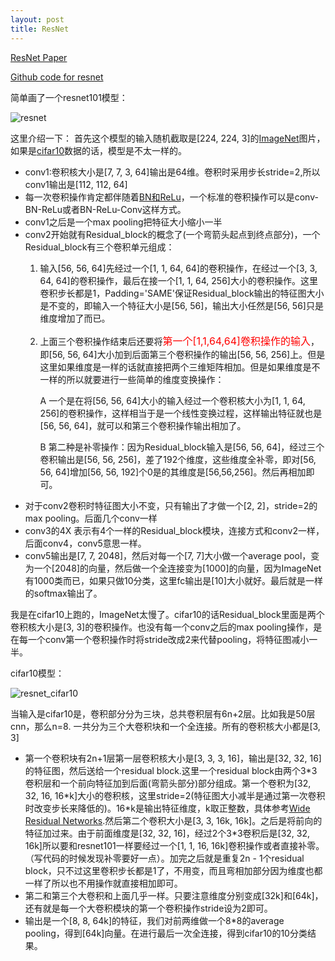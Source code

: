 ```yaml
---
layout: post
title: ResNet
---
```


[ResNet Paper](https://arxiv.org/abs/1512.03385)

[Github code for resnet](https://github.com/duanyzhi/ResNet_tensorflow)

简单画了一个resnet101模型：

![resnet](https://i.imgur.com/hNqa1Wz.png)

这里介绍一下：
首先这个模型的输入随机截取是[224, 224, 3]的[ImageNet](http://www.image-net.org/)图片，如果是[cifar10](http://www.cs.toronto.edu/~kriz/cifar.html)数据的话，模型是不太一样的。

* conv1:卷积核大小是[7, 7, 3, 64]输出是64维。卷积时采用步长stride=2,所以conv1输出是[112, 112, 64]
* 每一次卷积操作肯定都伴随着[BN和ReLu](https://duanyzhi.github.io/Deep-Learning/)，一个标准的卷积操作可以是conv-BN-ReLu或者BN-ReLu-Conv这样方式。
* conv1之后是一个max pooling把特征大小缩小一半
* conv2开始就有Residual_block的概念了(一个弯箭头起点到终点部分)，一个Residual_block有三个卷积单元组成：
  1. 输入[56, 56, 64]先经过一个[1, 1, 64, 64]的卷积操作，在经过一个[3, 3, 64, 64]的卷积操作，最后在接一个[1, 1, 64, 256]大小的卷积操作。这里卷积步长都是1，Padding='SAME'保证Residual_block输出的特征图大小是不变的，即输入一个特征大小是[56, 56]，输出大小任然是[56, 56]只是维度增加了而已。
  2. 上面三个卷积操作结束后还要将<font color="#FF0000" size = "3px">第一个[1,1,64,64]卷积操作的输入</font>，即[56, 56, 64]大小加到后面第三个卷积操作的输出[56, 56, 256]上。但是这里如果维度是一样的话就直接把两个三维矩阵相加。但是如果维度是不一样的所以就要进行一些简单的维度变换操作：
 
     A 一个是在将[56, 56, 64]大小的输入经过一个卷积核大小为[1, 1, 64, 256]的卷积操作，这样相当于是一个线性变换过程，这样输出特征就也是[56, 56, 64]，就可以和第三个卷积操作输出相加了。

     B 第二种是补零操作：因为Residual_block输入是[56, 56, 64]，经过三个卷积输出是[56, 56, 256]，差了192个维度，这些维度全补零，即对[56, 56, 64]增加[56, 56, 192]个0是的其维度是[56,56,256]。然后再相加即可。
* 对于conv2卷积时特征图大小不变，只有输出了才做一个[2, 2]，stride=2的max pooling。后面几个conv一样
* conv3的4X 表示有4个一样的Residual_block模块，连接方式和conv2一样，后面conv4，conv5意思一样。
* conv5输出是[7, 7, 2048]，然后对每一个[7, 7]大小做一个average pool，变为一个[2048]的向量，然后做一个全连接变为[1000]的向量，因为ImageNet有1000类而已，如果只做10分类，这里fc输出是[10]大小就好。最后就是一样的softmax输出了。

我是在cifar10上跑的，ImageNet太慢了。cifar10的话Residual_block里面是两个卷积核大小是[3, 3]的卷积操作。也没有每一个conv之后的max pooling操作，是在每一个conv第一个卷积操作时将stride改成2来代替pooling，将特征图减小一半。

cifar10模型：

![resnet_cifar10](https://d26dzxoao6i3hh.cloudfront.net/items/2d061A07120Y1C0m0e2D/resnet_cifar10.png?v=70659790)

当输入是cifar10是，卷积部分分为三块，总共卷积层有6n+2层。比如我是50层cnn，那么n=8. 一共分为三个大卷积块和一个全连接。所有的卷积核大小都是[3, 3]

* 第一个卷积块有2n+1层第一层卷积核大小是[3, 3, 3, 16]，输出是[32, 32, 16]的特征图，然后送给一个residual block.这里一个residual block由两个3\*3卷积层和一个前向特征加到后面(弯箭头部分)部分组成。第一个卷积为[32, 32, 16, 16\*k]大小的卷积核，这里stride=2(特征图大小减半是通过第一次卷积时改变步长来降低的)。16\*k是输出特征维度，k取正整数，具体参考[Wide Residual Networks](https://arxiv.org/pdf/1605.07146.pdf).然后第二个卷积大小是[3, 3, 16k, 16k]。之后是将前向的特征加过来。由于前面维度是[32, 32, 16]，经过2个3\*3卷积后是[32, 32, 16k]所以要和resnet101一样要经过一个[1, 1, 16, 16k]卷积操作或者直接补零。（写代码的时候发现补零要好一点）。加完之后就是重复2n - 1个residual block，只不过这里卷积步长都是1了，不用变，而且弯相加部分因为维度也都一样了所以也不用操作就直接相加即可。
* 第二和第三个大卷积和上面几乎一样。只要注意维度分别变成[32k]和[64k]，还有就是每一个大卷积模块的第一个卷积操作stride设为2即可。
* 输出是一个[8, 8, 64k]的特征，我们对前两维做一个8\*8的average pooling，得到[64k]向量。在进行最后一次全连接，得到cifar10的10分类结果。



